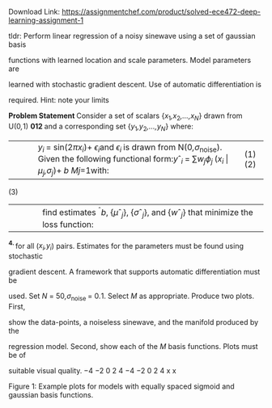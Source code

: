 Download Link: https://assignmentchef.com/product/solved-ece472-deep-learning-assignment-1
<br>



<strong>          </strong>tldr: Perform linear regression of a noisy sinewave using a set of gaussian basis

<strong>         </strong>functions with learned location and scale parameters. Model parameters are

<strong><sup>           </sup></strong>learned with stochastic gradient descent. Use of automatic differentiation is

<strong>             </strong>required. Hint: note your limits

<strong>Problem Statement        </strong>Consider a set of scalars {<em>x</em><sub>1</sub><em>,x</em><sub>2</sub><em>,…,x<sub>N</sub></em>} drawn from U(0<em>,</em>1) <strong>012   </strong>and a corresponding set {<em>y</em><sub>1</sub><em>,y</em><sub>2</sub><em>,…,y<sub>N</sub></em>} where:




<table width="574">

 <tbody>

  <tr>

   <td width="46"> </td>

   <td width="496"><em>y<sub>i </sub></em>= sin(2<em>πx<sub>i</sub></em>)+ <em>ϵ<sub>i</sub></em>and <em>ϵ<sub>i </sub></em>is drawn from N(0<em>,σ</em><sub>noise</sub>). Given the following functional form:<em>y</em>ˆ<em><sub>i </sub></em>= ∑<em>w<sub>j</sub>ϕ<sub>j </sub></em>(<em>x<sub>i </sub></em>| <em>µ<sub>j</sub>,σ<sub>j</sub></em>)+ <em>b </em><em>M</em><em>j</em>=1with:</td>

   <td width="32">(1)(2)</td>

  </tr>

 </tbody>

</table>




(3)




<table width="501">

 <tbody>

  <tr>

   <td width="46">  </td>

   <td width="454">find estimates <sup>ˆ</sup><em>b</em>, {<em>µ</em>ˆ<em><sub>j</sub></em>}, {<em>σ</em>ˆ<em><sub>j</sub></em>}, and {<em>w</em>ˆ<em><sub>j</sub></em>} that minimize the loss function:</td>

  </tr>

 </tbody>

</table>

<strong><sup>4.   </sup></strong>for all (<em>x<sub>i</sub>,y<sub>i</sub></em>) pairs. Estimates for the parameters must be found using stochastic

<strong> </strong>gradient descent. A framework that supports automatic differentiation must be

<strong>  </strong>used. Set <em>N </em>= 50<em>,σ</em><sub>noise </sub>= 0<em>.</em>1. Select <em>M </em>as appropriate. Produce two plots. First,

<strong><sup> </sup></strong>show the data-points, a noiseless sinewave, and the manifold produced by the

regression model. Second, show each of the <em>M </em>basis functions. Plots must be of

<strong> </strong>suitable visual quality.<strong>   </strong>−4               −2                               0                                 2                                 4                                 −4                               −2                               0                                 2                                 4 x                              x

<strong><sup> </sup></strong>Figure 1: Example plots for models with equally spaced sigmoid and gaussian basis functions.


